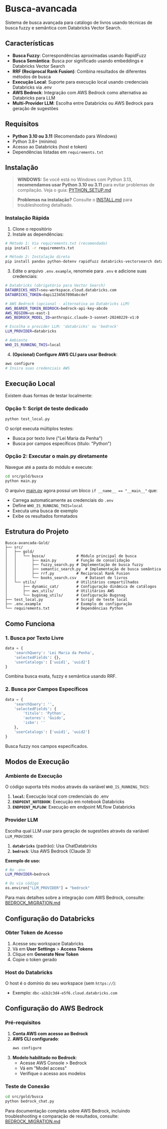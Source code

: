 # Busca-avancada

Sistema de busca avançada para catálogo de livros usando técnicas de busca fuzzy e semântica com Databricks Vector Search.

## Características

- **Busca Fuzzy**: Correspondências aproximadas usando RapidFuzz
- **Busca Semântica**: Busca por significado usando embeddings e Databricks Vector Search
- **RRF (Reciprocal Rank Fusion)**: Combina resultados de diferentes métodos de busca
- **Execução Local**: Suporte para execução local usando credenciais Databricks via .env
- **AWS Bedrock**: Integração com AWS Bedrock como alternativa ao Databricks para LLM
- **Multi-Provider LLM**: Escolha entre Databricks ou AWS Bedrock para geração de sugestões

## Requisitos

- **Python 3.10 ou 3.11** (Recomendado para Windows)
- Python 3.8+ (mínimo)
- Acesso ao Databricks (host e token)
- Dependências listadas em `requirements.txt`

## Instalação

> **WINDOWS:** Se você está no Windows com Python 3.13, **recomendamos usar Python 3.10 ou 3.11** para evitar problemas de compilação. Veja o guia: [PYTHON_SETUP.md](docs/PYTHON_SETUP.md)

> **Problemas na instalação?** Consulte o [INSTALL.md](docs/INSTALL.md) para troubleshooting detalhado.

### Instalação Rápida
1. Clone o repositório
2. Instale as dependências:
```bash
# Método 1: Via requirements.txt (recomendado)
pip install -r requirements.txt

# Método 2: Instalação direta
pip install pandas python-dotenv rapidfuzz databricks-vectorsearch databricks-langchain boto3
```

3. Edite o arquivo `.env.example`, renomeie para `.env` e adicione suas credenciais:
```bash
# Databricks (obrigatório para Vector Search)
DATABRICKS_HOST=seu-workspace.cloud.databricks.com
DATABRICKS_TOKEN=dapi1234567890abcdef

# AWS Bedrock (opcional - alternativa ao Databricks LLM)
AWS_BEARER_TOKEN_BEDROCK=bedrock-api-key-abcde
AWS_REGION=us-east-1
AWS_BEDROCK_MODEL_ID=anthropic.claude-3-sonnet-20240229-v1:0

# Escolha o provider LLM: 'databricks' ou 'bedrock'
LLM_PROVIDER=databricks

# Ambiente
WHO_IS_RUNNING_THIS=local
```

4. **(Opcional) Configure AWS CLI para usar Bedrock**:
```bash
aws configure
# Insira suas credenciais AWS
```

## Execução Local

Existem duas formas de testar localmente:

### Opção 1: Script de teste dedicado 

```bash
python test_local.py
```

O script executa múltiplos testes:
- Busca por texto livre ("Lei Maria da Penha")
- Busca por campos específicos (título: "Python")

### Opção 2: Executar o main.py diretamente

Navegue até a pasta do módulo e execute:

```bash
cd src/gold/busca
python main.py
```

O arquivo [main.py](src/gold/busca/main.py) agora possui um bloco `if __name__ == "__main__"` que:
- Carrega automaticamente as credenciais do `.env`
- Define `WHO_IS_RUNNING_THIS=local`
- Executa uma busca de exemplo
- Exibe os resultados formatados

## Estrutura do Projeto

```
Busca-avancada-Gold/
├── src/
│   ├── gold/
│   │   └── busca/              # Módulo principal de busca
│   │       ├── main.py         # Função de consolidação
│   │       ├── fuzzy_search.py # Implementação de busca fuzzy
│   │       ├── semantic_search.py  # Implementação de busca semântica
│   │       ├── rrf.py          # Reciprocal Rank Fusion
│   │       └── books_search.csv    # Dataset de livros
│   └── utils/                  # Utilitários compartilhados
│       ├── dynamic_cat/        # Configuração dinâmica de catálogos
│       ├── aws_utils/          # Utilitários AWS
│       └── bugsnag_utils/      # Configuração Bugsnag
├── test_local.py               # Script de teste local
├── .env.example                # Exemplo de configuração
└── requirements.txt            # Dependências Python
```

## Como Funciona

### 1. Busca por Texto Livre
```python
data = {
    'searchQuery': 'Lei Maria da Penha',
    'selectedFields': {},
    'userCatalogs': ['uuid1', 'uuid2']
}
```
Combina busca exata, fuzzy e semântica usando RRF.

### 2. Busca por Campos Específicos
```python
data = {
    'searchQuery': '',
    'selectedFields': {
        'titulo': 'Python',
        'autores': 'Guido',
        'isbn': ''
    },
    'userCatalogs': ['uuid1', 'uuid2']
}
```
Busca fuzzy nos campos especificados.

## Modos de Execução

### Ambiente de Execução

O código suporta três modos através da variável `WHO_IS_RUNNING_THIS`:

1. **`local`**: Execução local com credenciais do .env
2. **`ENDPOINT_NOTEBOOK`**: Execução em notebook Databricks
3. **`ENDPOINT_MLFLOW`**: Execução em endpoint MLflow Databricks

### Provider LLM

Escolha qual LLM usar para geração de sugestões através da variável `LLM_PROVIDER`:

1. **`databricks`** (padrão): Usa ChatDatabricks
2. **`bedrock`**: Usa AWS Bedrock (Claude 3)

**Exemplo de uso:**
```bash
# No .env
LLM_PROVIDER=bedrock

# Ou via código
os.environ["LLM_PROVIDER"] = "bedrock"
```

Para mais detalhes sobre a integração com AWS Bedrock, consulte: [BEDROCK_MIGRATION.md](docs/BEDROCK_MIGRATION.md)

## Configuração do Databricks

### Obter Token de Acesso

1. Acesse seu workspace Databricks
2. Vá em **User Settings** > **Access Tokens**
3. Clique em **Generate New Token**
4. Copie o token gerado

### Host do Databricks

O host é o domínio do seu workspace (sem `https://`):
- Exemplo: `dbc-a1b2c3d4-e5f6.cloud.databricks.com`

## Configuração do AWS Bedrock

### Pré-requisitos

1. **Conta AWS com acesso ao Bedrock**
2. **AWS CLI configurado**:
   ```bash
   aws configure
   ```
3. **Modelo habilitado no Bedrock**:
   - Acesse AWS Console > Bedrock
   - Vá em "Model access"
   - Verifique o acesso aos modelos 

### Teste de Conexão

```bash
cd src/gold/busca
python bedrock_chat.py
```

Para documentação completa sobre AWS Bedrock, incluindo troubleshooting e comparação de resultados, consulte: [BEDROCK_MIGRATION.md](docs/BEDROCK_MIGRATION.md)
